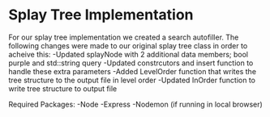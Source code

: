# Splay Tree Implementation
For our splay tree implementation we created a search autofiller. The following changes were made to our original splay tree class in order to acheive this:
  -Updated splayNode with 2 additional data members; bool purple and std::string query
  -Updated constrcutors and insert function to handle these extra parameters
  -Added LevelOrder function that writes the tree structure to the output file in level order
  -Updated InOrder function to write tree structure to output file

Required Packages:
  -Node
  -Express
  -Nodemon (if running in local browser)
  
